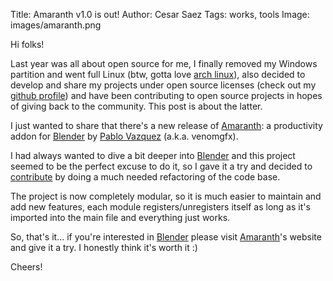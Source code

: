 Title: Amaranth v1.0 is out!
Author: Cesar Saez
Tags: works, tools
Image: images/amaranth.png

Hi folks!

Last year was all about open source for me, I finally removed my Windows
partition and went full Linux (btw, gotta love [arch linux][arch]), also
decided to develop and share my projects under open source licenses (check out
my [github profile][gh]) and have been contributing to open source projects in
hopes of giving back to the community. This post is about the latter.

I just wanted to share that there's a new release of [Amaranth][a]: a
productivity addon for [Blender][bl] by [Pablo Vazquez][pb] (a.k.a. venomgfx).

I had always wanted to dive a bit deeper into [Blender][bl] and this project
seemed to be the perfect excuse to do it, so I gave it a try and decided to
[contribute][pr] by doing a much needed refactoring of the code base.

The project is now completely modular, so it is much easier to maintain and add
new features, each module registers/unregisters itself as long as it's imported
into the main file and everything just works.

So, that's it... if you're interested in [Blender][bl] please visit
[Amaranth][a]'s website and give it a try. I honestly think it's worth it :)

Cheers!

[arch]: https://www.archlinux.org/
[gh]: https://github.com/csaez
[bl]: http://www.blender.org
[a]: http://pablovazquez.org/amaranth/
[pb]: http://pablovazquez.org
[pr]: https://github.com/venomgfx/amaranth/pull/5
